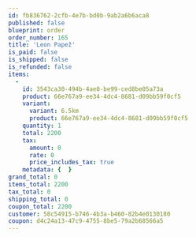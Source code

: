 ```yaml
---
id: fb836762-2cfb-4e7b-bd0b-9ab2a6b6aca8
published: false
blueprint: order
order_number: 165
title: 'Leon Papež'
is_paid: false
is_shipped: false
is_refunded: false
items:
  -
    id: 3543ca30-494b-4ae0-be99-ced8be05a73a
    product: 66e767a9-ee34-4dc4-8681-d09bb59f0cf5
    variant:
      variant: 6.5km
      product: 66e767a9-ee34-4dc4-8681-d09bb59f0cf5
    quantity: 1
    total: 2200
    tax:
      amount: 0
      rate: 0
      price_includes_tax: true
    metadata: {  }
grand_total: 0
items_total: 2200
tax_total: 0
shipping_total: 0
coupon_total: 2200
customer: 58c54915-b746-4b3a-b460-82b4e0130180
coupon: d4c24a13-47c9-4755-8be5-79a2b68566a5
---
```

